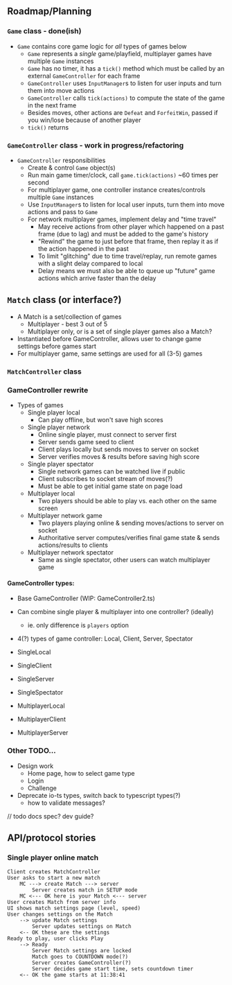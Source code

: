 ## Roadmap/Planning

### `Game` class - done(ish)
* `Game` contains core game logic for *all* types of games below
    - `Game` represents a *single* game/playfield, multiplayer games have multiple `Game` instances
    - `Game` has no timer, it has a `tick()` method which must be called by an external `GameController` for each frame
    - `GameController` uses `InputManager`s to listen for user inputs and turn them into move actions
    - `GameController` calls `tick(actions)` to compute the state of the game in the next frame
    - Besides moves, other actions are `Defeat` and `ForfeitWin`, passed if you win/lose because of another player
    - `tick()` returns 
    

### `GameController` class - work in progress/refactoring
* `GameController` responsibilities
    - Create & control `Game` object(s)
    - Run main game timer/clock, call `game.tick(actions)` ~60 times per second
    - For multiplayer game, one controller instance creates/controls multiple `Game` instances
    - Use `InputManager`s to listen for local user inputs, turn them into move actions and pass to `Game`
    - For network multiplayer games, implement delay and "time travel"
        - May receive actions from other player which happened on a past frame (due to lag) and must be added to the game's history
        - "Rewind" the game to just before that frame, then replay it as if the action happened in the past
        - To limit "glitching" due to time travel/replay, run remote games with a slight delay compared to local
        - Delay means we must also be able to queue up "future" game actions which arrive faster than the delay
        
## `Match` class (or interface?)
* A Match is a set/collection of games
    * Multiplayer - best 3 out of 5
    - Multiplayer only, or is a set of single player games also a Match?
* Instantiated before GameController, allows user to change game settings before games start
* For multiplayer game, same settings are used for all (3-5) games


### `MatchController` class

    
    
### GameController rewrite

* Types of games
    - Single player local
        - Can play offline, but won't save high scores
    - Single player network
        - Online single player, must connect to server first
        - Server sends game seed to client
        - Client plays locally but sends moves to server on socket
        - Server verifies moves & results before saving high score
    - Single player spectator
        - Single network games can be watched live if public
        - Client subscribes to socket stream of moves(?)
        - Must be able to get initial game state on page load
    - Multiplayer local
        - Two players should be able to play vs. each other on the same screen
    - Multiplayer network game
        - Two players playing online & sending moves/actions to server on socket
        - Authoritative server computes/verifies final game state & sends actions/results to clients
    - Multiplayer network spectator
        - Same as single spectator, other users can watch multiplayer game

#### GameController types:
* Base GameController (WIP: GameController2.ts)
* Can combine single player & multiplayer into one controller? (ideally)
    - ie. only difference is `players` option
* 4(?) types of game controller: Local, Client, Server, Spectator

* SingleLocal
* SingleClient
* SingleServer
* SingleSpectator
* MultiplayerLocal
* MultiplayerClient
* MultiplayerServer



### Other TODO...
* Design work
    - Home page, how to select game type
    - Login
    - Challenge
* Deprecate io-ts types, switch back to typescript types(?)
    - how to validate messages?
    
    
    
// todo docs
spec? dev guide?


## API/protocol stories
### Single player online match
```
Client creates MatchController
User asks to start a new match
    MC ---> create Match ---> server
        Server creates match in SETUP mode
    MC <--- OK here is your Match <--- server
User creates Match from server info
UI shows match settings page (level, speed)
User changes settings on the Match
    --> update Match settings
        Server updates settings on Match
    <-- OK these are the settings
Ready to play, user clicks Play
    --> Ready
        Server Match settings are locked
        Match goes to COUNTDOWN mode(?)
        Server creates GameController(?)
        Server decides game start time, sets countdown timer
    <-- OK the game starts at 11:38:41

```


